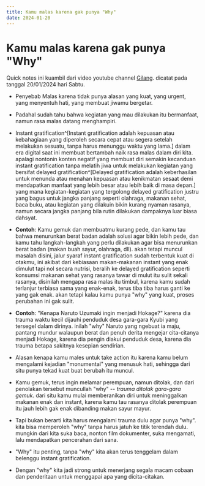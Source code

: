 ```yaml
---
title: Kamu malas karena gak punya "Why"
date: 2024-01-20
---
```


# Kamu malas karena gak punya "Why"

Quick notes ini kuambil dari video youtube channel [Gilang](https://www.youtube.com/watch?v=3HvZknsgyhM). dicatat pada tanggal 20/01/2024 hari Sabtu.

- Penyebab Malas karena tidak punya alasan yang kuat, yang urgent, yang menyentuh hati, yang membuat jiwamu bergetar.

- Padahal sudah tahu bahwa kegiatan yang mau dilakukan itu bermanfaat, namun rasa malas datang menghampiri.

- Instant gratification^[Instant gratification adalah kepuasan atau kebahagiaan yang diperoleh secara cepat atau segera setelah melakukan sesuatu, tanpa harus menunggu waktu yang lama.] dalam era digital saat ini membuat bertambah naik rasa malas dalam diri kita. apalagi nontonin konten negatif yang membuat diri semakin kecanduan instant gratification tanpa melatih jiwa untuk melakukan kegiatan yang bersifat delayed gratification^[Delayed gratification adalah keberhasilan untuk menunda atau menahan kepuasan atau kenikmatan sesaat demi mendapatkan manfaat yang lebih besar atau lebih baik di masa depan.] yang mana kegiatan-kegiatan yang tergolong delayed gratification justru yang bagus untuk jangka panjang seperti olahraga, makanan sehat, baca buku, atau kegiatan yang dilakuin bikin kurang nyaman rasanya, namun secara jangka panjang bila rutin dilakukan dampaknya luar biasa dahsyat.

- **Contoh**: Kamu gemuk dan membuatmu kurang pede, dan kamu tau bahwa menurunkan berat badan adalah solusi agar bikin lebih pede, dan kamu tahu langkah-langkah yang perlu dilakukan agar bisa menurunkan berat badan (makan buah sayur, olahraga, dll). akan tetapi muncul masalah disini, jalur syaraf instant gratification sudah terbentuk kuat di otakmu, ini akibat dari kebiasaan makan-makanan instant yang enak dimulut tapi nol secara nutrisi, beralih ke delayed gratification seperti konsumsi makanan sehat yang rasanya tawar di mulut itu sulit sekali rasanya, disinilah mengapa rasa malas itu timbul, karena kamu sudah terlanjur terbiasa sama yang enak-enak, terus tiba tiba harus ganti ke yang gak enak. akan tetapi kalau kamu punya "why" yang kuat, proses perubahan ini gak sulit.

- **Contoh**: "Kenapa Naruto Uzumaki ingin menjadi Hokage?" karena dia trauma waktu kecil dijauhi penduduk desa gara-gara Kyubi yang tersegel dalam dirinya. inilah "why" Naruto yang ngebuat ia maju, pantang mundur walaupun berat dan penuh derita mengejar cita-citanya menjadi Hokage, karena dia pengin diakui penduduk desa, karena dia trauma betapa sakitnya kesepian sendirian.

- Alasan kenapa kamu males untuk take action itu karena kamu belum mengalami kejadian "monumental" yang menusuk hati, sehingga dari situ punya tekad kuat buat berubah itu muncul.

- Kamu gemuk, terus ingin melamar perempuan, namun ditolak, dan dari penolakan tersebut muncullah "why" -- *trauma ditolak gara-gara gemuk*. dari situ kamu mulai memberanikan diri untuk meninggalkan makanan enak dan instant, karena kamu tau rasanya ditolak perempuan itu jauh lebih gak enak dibanding makan sayur mayur.

- Tapi bukan berarti kita harus mengalami trauma dulu agar punya "why". kita bisa memperoleh "why" tanpa harus jatuh ke titik terendah dulu. mungkin dari kita suka baca, nonton film dokumenter, suka mengamati, lalu mendapatkan pencerahan dari sana.

- "Why" itu penting, tanpa "why" kita akan terus tenggelam dalam belenggu instant gratification.

- Dengan "why" kita jadi strong untuk menerjang segala macam cobaan dan penderitaan untuk menggapai apa yang dicita-citakan.